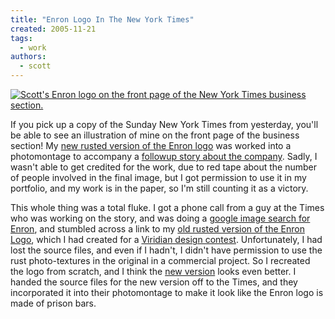 ```yaml
---
title: "Enron Logo In The New York Times"
created: 2005-11-21
tags:
  - work
authors:
  - scott
---
```


[![Scott's Enron logo on the front page of the New York Times business section.](/images/newyorktimes.jpg)](http://spaceninja.local/gallery/enron/newyorktimes.jpg)

If you pick up a copy of the Sunday New York Times from yesterday, you'll be able to see an illustration of mine on the front page of the business section! My [new rusted version of the Enron logo](http://spaceninja.local/gallery/enron/enron-rust-preview.jpg) was worked into a photomontage to accompany a [followup story about the company](http://www.nytimes.com/2005/11/20/business/yourmoney/20jail.html?ex=1290142800&en=0f2eaa581e8fe99e&ei=5090&partner=rssuserland&emc=rss). Sadly, I wasn't able to get credited for the work, due to red tape about the number of people involved in the final image, but I got permission to use it in my portfolio, and my work is in the paper, so I'm still counting it as a victory.

This whole thing was a total fluke. I got a phone call from a guy at the Times who was working on the story, and was doing a [google image search for Enron](http://images.google.com/images?q=enron), and stumbled across a link to my [old rusted version of the Enron Logo](http://spaceninja.local/gallery/enron/enron_spaceninja.jpg), which I had created for a [Viridian design contest](http://www.viridiandesign.org/notes/251-300/00284_enron_logo_contest.html). Unfortunately, I had lost the source files, and even if I hadn't, I didn't have permission to use the rust photo-textures in the original in a commercial project. So I recreated the logo from scratch, and I think the [new version](http://spaceninja.local/gallery/enron/enron-rust-preview.jpg) looks even better. I handed the source files for the new version off to the Times, and they incorporated it into their photomontage to make it look like the Enron logo is made of prison bars.
